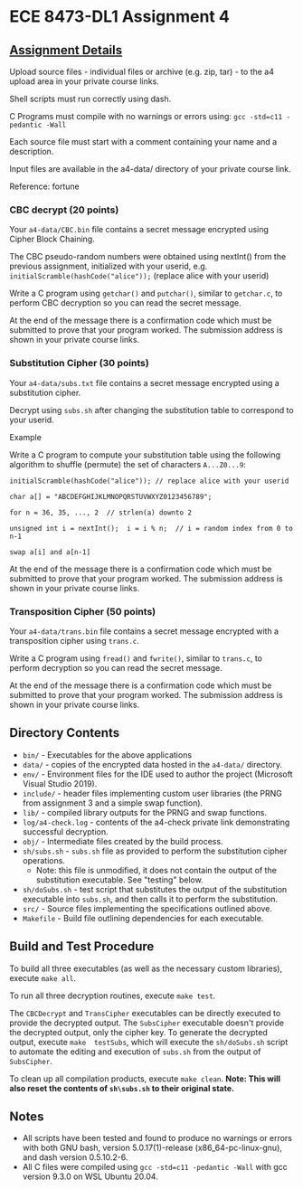 # ECE 8473-DL1 Assignment 4

## [Assignment Details](https://fog.misty.com/perry/osp/a4/a4.html)
Upload source files - individual files or archive (e.g. zip, tar) - to the a4 upload area in your private course links.

Shell scripts must run correctly using dash.

C Programs must compile with no warnings or errors using: `gcc -std=c11 -pedantic -Wall`

Each source file must start with a comment containing your name and a description.

Input files are available in the a4-data/ directory of your private course link.

Reference: fortune

### __CBC decrypt (20 points)__

Your `a4-data/CBC.bin` file contains a secret message encrypted using Cipher Block Chaining.

The CBC pseudo-random numbers were obtained using nextInt() from the previous assignment, initialized with your userid, e.g. `initialScramble(hashCode("alice"));` (replace alice with your userid)

Write a C program using `getchar()` and `putchar()`, similar to `getchar.c`, to perform CBC decryption so you can read the secret message.

At the end of the message there is a confirmation code which must be submitted to prove that your program worked. The submission address is shown in your private course links.

### __Substitution Cipher (30 points)__

Your `a4-data/subs.txt` file contains a secret message encrypted using a substitution cipher.

Decrypt using `subs.sh` after changing the substitution table to correspond to your userid.

Example

Write a C program to compute your substitution table using the following algorithm to shuffle (permute) the set of characters `A...Z0...9`:

    initialScramble(hashCode("alice")); // replace alice with your userid

    char a[] = "ABCDEFGHIJKLMNOPQRSTUVWXYZ0123456789";

    for n = 36, 35, ..., 2  // strlen(a) downto 2
    
    unsigned int i = nextInt();  i = i % n;  // i = random index from 0 to n-1

    swap a[i] and a[n-1]

At the end of the message there is a confirmation code which must be submitted to prove that your program worked. The submission address is shown in your private course links.

###  __Transposition Cipher (50 points)__

Your `a4-data/trans.bin` file contains a secret message encrypted with a transposition cipher using `trans.c`.

Write a C program using `fread()` and `fwrite()`, similar to `trans.c`, to perform decryption so you can read the secret message.

At the end of the message there is a confirmation code which must be submitted to prove that your program worked. The submission address is shown in your private course links. 

## Directory Contents
- `bin/` - Executables for the above applications
- `data/` - copies of the encrypted data hosted in the `a4-data/` directory.
- `env/` - Environment files for the IDE used to author the project (Microsoft Visual Studio 2019).
- `include/` - header files implementing custom user libraries (the PRNG from assignment 3 and a simple swap function).
- `lib/` - compiled library outputs for the PRNG and swap functions.
- `log/a4-check.log` - contents of the a4-check private link demonstrating successful decryption.
- `obj/` - Intermediate files created by the build process.
- `sh/subs.sh` - `subs.sh` file as provided to perform the substitution cipher operations.
    - Note: this file is unmodified, it does not contain the output of the substitution executable. See "testing" below.
- `sh/doSubs.sh` - test script that substitutes the output of the substitution executable into `subs.sh`, and then calls it to perform the substitution.
- `src/` - Source files implementing the specifications outlined above.
- `Makefile` - Build file outlining dependencies for each executable.

## Build and Test Procedure
To build all three executables (as well as the necessary custom libraries), execute `make all`.

To run all three decryption routines, execute `make test`.

The `CBCDecrypt` and `TransCipher` executables can be directly executed to provide the decrypted output. The `SubsCipher` executable doesn't provide the decrypted output, only the cipher key. To generate the decrypted output, execute `make  testSubs`, which will execute the `sh/doSubs.sh` script to automate the editing and execution of `subs.sh` from the output of `SubsCipher`.

To clean up all compilation products, execute `make clean`. __Note: This will also reset the contents of `sh\subs.sh` to their original state.__

## Notes
- All scripts have been tested and found to produce no warnings or errors with both GNU bash, version 5.0.17(1)-release (x86_64-pc-linux-gnu), and dash version 0.5.10.2-6.
- All C files were compiled using `gcc -std=c11 -pedantic -Wall` with gcc version 9.3.0 on WSL Ubuntu 20.04.